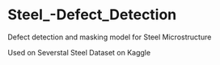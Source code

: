 # Steel_-Defect_Detection
Defect detection and masking model for Steel Microstructure

Used on Severstal Steel Dataset on Kaggle
